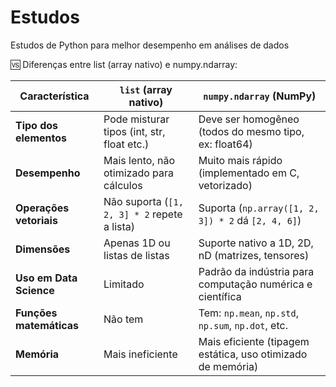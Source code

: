 # Estudos
Estudos de Python para melhor desempenho em análises de dados

🆚 Diferenças entre list (array nativo) e numpy.ndarray:

| Característica         | `list` (array nativo)                         | `numpy.ndarray` (NumPy)                                     |
|------------------------|-----------------------------------------------|--------------------------------------------------------------|
| **Tipo dos elementos** | Pode misturar tipos (int, str, float etc.)    | Deve ser homogêneo (todos do mesmo tipo, ex: float64)        |
| **Desempenho**         | Mais lento, não otimizado para cálculos       | Muito mais rápido (implementado em C, vetorizado)            |
| **Operações vetoriais**| Não suporta (`[1, 2, 3] * 2` repete a lista)  | Suporta (`np.array([1, 2, 3]) * 2` dá `[2, 4, 6]`)           |
| **Dimensões**          | Apenas 1D ou listas de listas                 | Suporte nativo a 1D, 2D, nD (matrizes, tensores)             |
| **Uso em Data Science**| Limitado                                      | Padrão da indústria para computação numérica e científica     |
| **Funções matemáticas**| Não tem                                       | Tem: `np.mean`, `np.std`, `np.sum`, `np.dot`, etc.           |
| **Memória**            | Mais ineficiente                              | Mais eficiente (tipagem estática, uso otimizado de memória)  |
